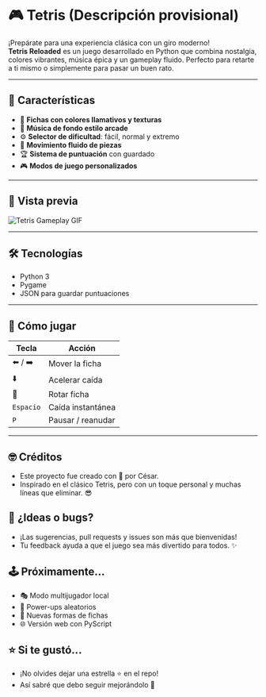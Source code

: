 # 🎮 Tetris (Descripción provisional)

¡Prepárate para una experiencia clásica con un giro moderno!  
**Tetris Reloaded** es un juego desarrollado en Python que combina nostalgia, colores vibrantes, música épica y un gameplay fluido. Perfecto para retarte a ti mismo o simplemente para pasar un buen rato.

---

## 🧩 Características

- 🎨 **Fichas con colores llamativos y texturas**  
- 🎼 **Música de fondo estilo arcade**
- ⚙️ **Selector de dificultad**: fácil, normal y extremo
- 🚀 **Movimiento fluido de piezas**
- 🏆 **Sistema de puntuación** con guardado
- 🎮 **Modos de juego personalizados**

---

## 📸 Vista previa

![Tetris Gameplay GIF]() <!-- Reemplaza por un gif de tu gameplay -->

---

## 🛠️ Tecnologías

- Python 3
- Pygame
- JSON para guardar puntuaciones

---

## 🧠 Cómo jugar

| Tecla            | Acción               |
|------------------|----------------------|
| ⬅️ / ➡️         | Mover la ficha       |
| ⬇️               | Acelerar caída       |
| 🔼               | Rotar ficha          |
| `Espacio`        | Caída instantánea    |
| `P`              | Pausar / reanudar    |

---

## 🤓 Créditos
- Este proyecto fue creado con 💙 por César.
- Inspirado en el clásico Tetris, pero con un toque personal y muchas líneas que eliminar. 😎

## 📌 ¿Ideas o bugs?
- ¡Las sugerencias, pull requests y issues son más que bienvenidas!
- Tu feedback ayuda a que el juego sea más divertido para todos. ✨

## 🕹️ Próximamente...
- 🎭 Modo multijugador local
- 🧨 Power-ups aleatorios
- 🧱 Nuevas formas de fichas
- 🌐 Versión web con PyScript

## ⭐ Si te gustó...
- ¡No olvides dejar una estrella ⭐ en el repo!
- Así sabré que debo seguir mejorándolo 🚀

